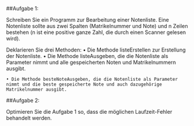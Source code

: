 ##Aufgabe 1:

Schreiben Sie ein Programm zur Bearbeitung einer Notenliste. Eine Notenliste sollte aus zwei Spalten (Matrikelnummer und Note) und n Zeilen bestehen (n ist eine positive ganze Zahl, die durch einen Scanner gelesen wird). 

Deklarieren Sie drei Methoden:
    • Die Methode listeErstellen zur Erstellung der Notenliste.
    • Die Methode listeAusgeben, die die Notenliste als Parameter nimmt und alle
gespeicherten Noten und Matrikelnummern ausgibt.

    • Die Methode besteNoteAusgeben, die die Notenliste als Parameter nimmt und die beste gespeicherte Note und auch dazugehörige Matrikelnummer ausgibt.

##Aufgabe 2:
 
Optimieren Sie die Aufgabe 1 so, dass die möglichen Laufzeit-Fehler behandelt werden.